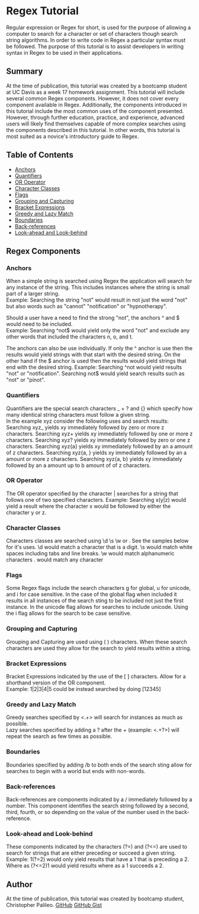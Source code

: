 # Regex Tutorial

Regular expression or Regex for short, is used for the purpose of allowing a computer to search for a character or set of characters though search string algorithms. In order to write code in Regex a particular syntax must be followed. The purpose of this tutorial is to assist developers in writing syntax in Regex to be used in their applications.

## Summary

At the time of publication, this tutorial was created by a bootcamp student at UC Davis as a week 17 homework assignment. This tutorial will include several common Regex components. However, it does not cover every component available in Regex. Additionally, the components introduced in this tutorial include the most common uses of the component presented. However, through further education, practice, and experience, advanced users will likely find themselves capable of more complex searches using the components described in this tutorial. In other words, this tutorial is most suited as a novice's introductory guide to Regex.

## Table of Contents

- [Anchors](#anchors)
- [Quantifiers](#quantifiers)
- [OR Operator](#or-operator)
- [Character Classes](#character-classes)
- [Flags](#flags)
- [Grouping and Capturing](#grouping-and-capturing)
- [Bracket Expressions](#bracket-expressions)
- [Greedy and Lazy Match](#greedy-and-lazy-match)
- [Boundaries](#boundaries)
- [Back-references](#back-references)
- [Look-ahead and Look-behind](#look-ahead-and-look-behind)

## Regex Components

### Anchors

When a simple string is searched using Regex the application will search for any instance of the string. This includes instances where the string is small part of a larger string.  
Example: Searching the string "not" would result in not just the word "not" but also words such as "cannot" "notification" or "hypnotherapy".

Should a user have a need to find the strong "not", the anchors ^ and $ would need to be included.  
Example: Searching ^not$ would yield only the word "not" and exclude any other words that included the characters n, o, and t.

The anchors can also be use individually. If only the ^ anchor is use then the results would yield strings with that start with the desired string. On the other hand if the $ anchor is used then the results would yield strings that end with the desired string.
Example: Searching ^not would yield results "not" or "notification". Searching not$ would yield search results such as "not" or "pinot".

### Quantifiers

Quantifiers are the special search characters _ + ? and {} which specify how many identical string characters must follow a given string.  
In the example xyz consider the following uses and search results:
Searching xyz_ yields xy immediately followed by zero or more z characters.
Searching xyz+ yields xy immediately followed by one or more z characters.
Searching xyz? yields xy immediately followed by zero or one z characters.
Searching xyz{a} yields xy immediately followed by an a amount of z characters.
Searching xyz{a, } yields xy immediately followed by an a amount or more z characters.
Searching xyz{a, b} yields xy immediately followed by an a amount up to b amount of of z characters.

### OR Operator

The OR operator specified by the character | searches for a string that follows one of two specified characters.
Example: Searching x(y|z) would yield a result where the character x would be followed by either the character y or z.

### Character Classes

Characters classes are searched using \d \s \w or . See the samples below for it's uses.
\d would match a character that is a digit.
\s would match white spaces including tabs and line breaks.
\w would match alphanumeric characters
. would match any character

### Flags

Some Regex flags include the search characters g for global, u for unicode, and i for case sensitive.
In the case of the global flag when included it results in all instances of the search sting to be included not just the first instance.
In the unicode flag allows for searches to include unicode.
Using the i flag allows for the search to be case sensitive.

### Grouping and Capturing

Grouping and Capturing are used using ( ) characters. When these search characters are used they allow for the search to yield results within a string.

### Bracket Expressions

Bracket Expressions indicated by the use of the [ ] characters. Allow for a shorthand version of the OR component.  
Example: 1|2|3|4|5 could be instead searched by doing [12345]

### Greedy and Lazy Match

Greedy searches specified by <.+> will search for instances as much as possible.  
Lazy searches specified by adding a ? after the + (example: <.+?>) will repeat the search as few times as possible.

### Boundaries

Boundaries specified by adding /b to both ends of the search sting allow for searches to begin with a world but ends with non-words.

### Back-references

Back-references are components indicated by a / immediately followed by a number. This component identifies the search string followed by a second, third, fourth, or so depending on the value of the number used in the back-reference.

### Look-ahead and Look-behind

These components indicated by the characters (?=) and (?<=) are used to search for strings that are either preceding or succeed a given string.  
Example: 1(?=2) would only yield results that have a 1 that is preceding a 2. Where as (?<=2)1 would yield results where as a 1 succeeds a 2.

## Author

At the time of publication, this tutorial was created by bootcamp student, Christopher Palileo.
[GitHub](https://github.com/cpalileo)
[GitHub Gist](https://gist.github.com/cpalileo/733145f4939a394e66df85027f734d05.js)
